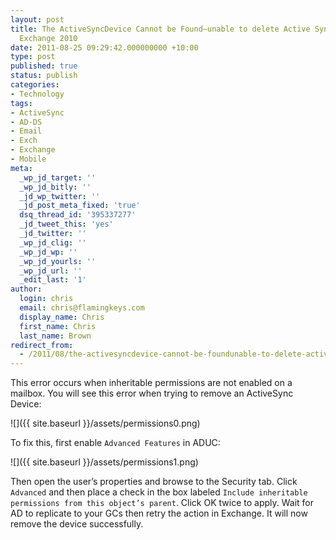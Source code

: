 ```yaml
---
layout: post
title: The ActiveSyncDevice Cannot be Found–unable to delete Active Sync Devices in
  Exchange 2010
date: 2011-08-25 09:29:42.000000000 +10:00
type: post
published: true
status: publish
categories:
- Technology
tags:
- ActiveSync
- AD-DS
- Email
- Exch
- Exchange
- Mobile
meta:
  _wp_jd_target: ''
  _wp_jd_bitly: ''
  _jd_wp_twitter: ''
  _jd_post_meta_fixed: 'true'
  dsq_thread_id: '395337277'
  _jd_tweet_this: 'yes'
  _jd_twitter: ''
  _wp_jd_clig: ''
  _wp_jd_wp: ''
  _wp_jd_yourls: ''
  _wp_jd_url: ''
  _edit_last: '1'
author:
  login: chris
  email: chris@flamingkeys.com
  display_name: Chris
  first_name: Chris
  last_name: Brown
redirect_from:
  - /2011/08/the-activesyncdevice-cannot-be-foundunable-to-delete-active-sync-devices-in-exchange-2010/
---
```


This error occurs when inheritable permissions are not enabled on a mailbox. You will see this error when trying to remove an ActiveSync Device:

![]({{ site.baseurl }}/assets/permissions0.png)

To fix this, first enable `Advanced Features` in ADUC:

![]({{ site.baseurl }}/assets/permissions1.png)

Then open the user’s properties and browse to the Security tab. Click `Advanced` and then place a check in the box labeled `Include inheritable permissions from this object’s parent`. Click OK twice to apply. Wait for AD to replicate to your GCs then retry the action in Exchange. It will now remove the device successfully.

